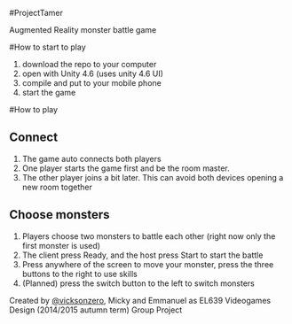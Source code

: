 #ProjectTamer

Augmented Reality monster battle game

#How to start to play

1. download the repo to your computer
2. open with Unity 4.6 (uses unity 4.6 UI)
3. compile and put to your mobile phone
4. start the game

#How to play

## Connect
1. The game auto connects both players
2. One player starts the game first and be the room master.
3. The other player joins a bit later. This can avoid both devices opening a new room together

## Choose monsters
1. Players choose two monsters to battle each other (right now only the first monster is used)
2. The client press Ready, and the host press Start to start the battle
3. Press anywhere of the screen to move your monster, press the three buttons to the right to use skills
4. (Planned) press the switch button to the left to switch monsters


Created by [@vicksonzero][1], Micky and Emmanuel as EL639 Videogames Design (2014/2015 autumn term) Group Project


[1]: https://github.com/vicksonzero
